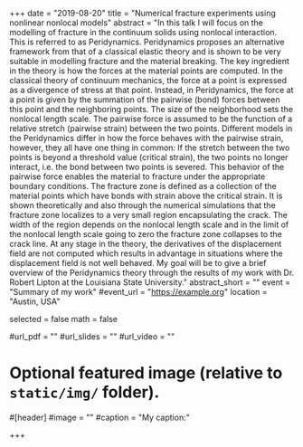 +++
date = "2019-08-20"
title = "Numerical fracture experiments using nonlinear nonlocal models"
abstract = "In this talk I will focus on the modelling of fracture in the continuum solids using nonlocal interaction. This is referred to as Peridynamics. Peridynamics proposes an alternative framework from that of a classical elastic theory and is shown to be very suitable in modelling fracture and the material breaking. The key ingredient in the theory is how the forces at the material points are computed. In the classical theory of continuum mechanics, the force at a point is expressed as a divergence of stress at that point. Instead, in Peridynamics, the force at a point is given by the summation of the pairwise (bond) forces between this point and the neighboring points. The size of the neighborhood sets the nonlocal length scale. The pairwise force is assumed to be the function of a relative stretch (pairwise strain) between the two points. Different models in the Peridynamics differ in how the force behaves with the pairwise strain, however, they all have one thing in common: If the stretch between the two points is beyond a threshold value (critical strain), the two points no longer interact, i.e. the bond between two points is severed. This behavior of the pairwise force enables the material to fracture under the appropriate boundary conditions. The fracture zone is defined as a collection of the material points which have bonds with strain above the critical strain. It is shown theoretically and also through the numerical simulations that the fracture zone localizes to a very small region encapsulating the crack. The width of the region depends on the nonlocal length scale and in the limit of the nonlocal length scale going to zero the fracture zone collapses to the crack line. At any stage in the theory, the derivatives of the displacement field are not computed which results in advantage in situations where the displacement field is not well behaved. My goal will be to give a brief overview of the Peridynamics theory through the results of my work with Dr. Robert Lipton at the Louisiana State University."
abstract_short = ""
event = "Summary of my work"
#event_url = "https://example.org"
location = "Austin, USA"

selected = false
math = false

#url_pdf = ""
#url_slides = ""
#url_video = ""

# Optional featured image (relative to `static/img/` folder).
#[header]
#image = ""
#caption = "My caption:"

+++
